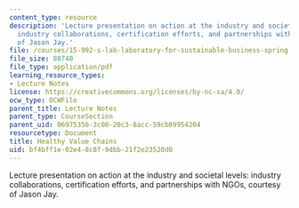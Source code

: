 ```yaml
---
content_type: resource
description: 'Lecture presentation on action at the industry and societal levels:
  industry collaborations, certification efforts, and partnerships with NGOs, courtesy
  of Jason Jay.'
file: /courses/15-992-s-lab-laboratory-for-sustainable-business-spring-2008/bf4bff1e02e48c8f9dbb21f2e23520d0_lec_20.pdf
file_size: 88740
file_type: application/pdf
learning_resource_types:
- Lecture Notes
license: https://creativecommons.org/licenses/by-nc-sa/4.0/
ocw_type: OCWFile
parent_title: Lecture Notes
parent_type: CourseSection
parent_uid: 06975356-3c00-20c3-8acc-59cb09954204
resourcetype: Document
title: Healthy Value Chains
uid: bf4bff1e-02e4-8c8f-9dbb-21f2e23520d0
---
```

Lecture presentation on action at the industry and societal levels: industry collaborations, certification efforts, and partnerships with NGOs, courtesy of Jason Jay.